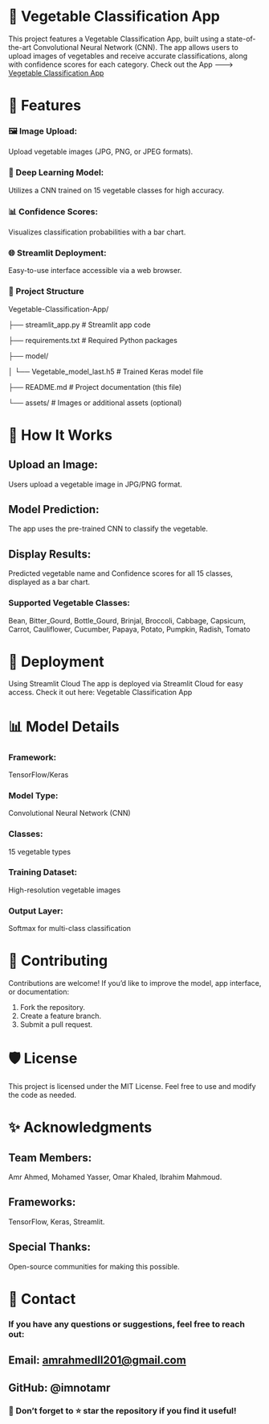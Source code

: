 # 🌱 Vegetable Classification App
This project features a Vegetable Classification App, built using a state-of-the-art Convolutional Neural Network (CNN). The app allows users to upload images of vegetables and receive accurate classifications, along with confidence scores for each category.
Check out the App ---> [Vegetable Classification App](https://vegetableclassificationfehu.streamlit.app/) 

# 🚀 Features
### 🖼️ Image Upload:
Upload vegetable images (JPG, PNG, or JPEG formats).
### 🧠 Deep Learning Model:
Utilizes a CNN trained on 15 vegetable classes for high accuracy.
### 📊 Confidence Scores:
Visualizes classification probabilities with a bar chart.
### 🌐 Streamlit Deployment:
Easy-to-use interface accessible via a web browser.

### 📂 Project Structure
Vegetable-Classification-App/

├── streamlit_app.py          # Streamlit app code

├── requirements.txt          # Required Python packages

├── model/

│   └── Vegetable_model_last.h5  # Trained Keras model file

├── README.md                 # Project documentation (this file)

└── assets/                   # Images or additional assets (optional)

# 🌟 How It Works
## Upload an Image:
Users upload a vegetable image in JPG/PNG format.
## Model Prediction:
The app uses the pre-trained CNN to classify the vegetable.
## Display Results:
Predicted vegetable name and Confidence scores for all 15 classes, displayed as a bar chart.
### Supported Vegetable Classes:
Bean, Bitter_Gourd, Bottle_Gourd, Brinjal, Broccoli, Cabbage, Capsicum, Carrot, Cauliflower, Cucumber, Papaya, Potato, Pumpkin, Radish, Tomato

# 🔗 Deployment
Using Streamlit Cloud
The app is deployed via Streamlit Cloud for easy access. Check it out here:
Vegetable Classification App

# 📊 Model Details
### Framework:
TensorFlow/Keras
### Model Type:
Convolutional Neural Network (CNN)
### Classes:
15 vegetable types
### Training Dataset:
High-resolution vegetable images
### Output Layer:
Softmax for multi-class classification

# 🤝 Contributing
Contributions are welcome! If you’d like to improve the model, app interface, or documentation:
1. Fork the repository.
2. Create a feature branch.
3. Submit a pull request.

   
# 🛡️ License
This project is licensed under the MIT License. Feel free to use and modify the code as needed.

# ✨ Acknowledgments
## Team Members:
Amr Ahmed, Mohamed Yasser, Omar Khaled, Ibrahim Mahmoud.
## Frameworks:
TensorFlow, Keras, Streamlit.
## Special Thanks:
Open-source communities for making this possible.

# 📧 Contact
### If you have any questions or suggestions, feel free to reach out:
## Email: amrahmedll201@gmail.com
## GitHub: @imnotamr
### 🌟 Don’t forget to ⭐ star the repository if you find it useful!
